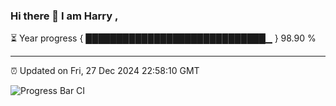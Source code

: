 ### Hi there 👋 I am Harry , 

⏳ Year progress { █████████████████████████████▁ } 98.90 %

---

⏰ Updated on Fri, 27 Dec 2024 22:58:10 GMT

![Progress Bar CI](https://github.com/duykhang68/duykhang68/workflows/Progress%20Bar%20CI/badge.svg)
